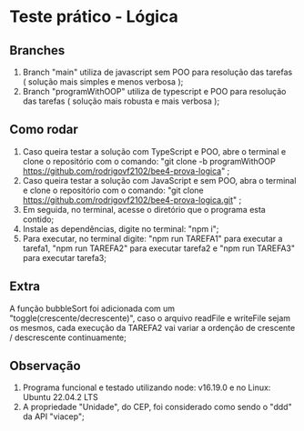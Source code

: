 # Teste prático - Lógica

## Branches

1. Branch "main" utiliza de javascript sem POO para resolução das tarefas ( solução mais simples e menos verbosa );
2. Branch "programWithOOP" utiliza de typescript e POO para resolução das tarefas ( solução mais robusta e mais verbosa );

## Como rodar

1. Caso queira testar a solução com TypeScript e POO, abre o terminal e clone o repositório com o comando: "git clone -b programWithOOP https://github.com/rodrigovf2102/bee4-prova-logica" ;
2. Caso queira testar a solução com JavaScript e sem POO, abra o terminal e clone o repositório com o comando: "git clone https://github.com/rodrigovf2102/bee4-prova-logica.git" ;
3. Em seguida, no terminal, acesse o diretório que o programa esta contido;
4. Instale as dependências, digite no terminal: "npm i";
5. Para executar, no terminal digite: "npm run TAREFA1" para executar a tarefa1, "npm run TAREFA2" para executar tarefa2 e "npm run TAREFA3" para executar tarefa3;

## Extra

A função bubbleSort foi adicionada com um "toggle(crescente/decrescente)", caso o arquivo readFile e writeFile sejam os mesmos, cada execução da TAREFA2 vai variar a ordenção de crescente / descrescente continuamente;

## Observação

1. Programa funcional e testado utilizando node: v16.19.0 e no Linux: Ubuntu 22.04.2 LTS
2. A propriedade "Unidade", do CEP, foi considerado como sendo o "ddd" da API "viacep";
